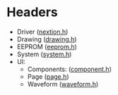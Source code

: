# Headers

* Driver ([nextion.h](headers/nextion.md))
* Drawing ([drawing.h](headers/drawing.md))
* EEPROM ([eeprom.h](headers/eeprom.md))
* System ([system.h](headers/system.md))
* UI:
  * Components: ([component.h](headers/component.md))
  * Page ([page.h](headers/page.md))
  * Waveform ([waveform.h](headers/waveform.md))
